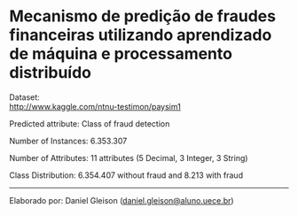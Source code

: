 # Mecanismo de predição de fraudes financeiras utilizando aprendizado de máquina e processamento distribuído

Dataset:\
http://www.kaggle.com/ntnu-testimon/paysim1

Predicted attribute:
Class of fraud detection

Number of Instances:
6.353.307

Number of Attributes:
11 attributes (5 Decimal, 3 Integer, 3 String)

Class Distribution:
6.354.407 without fraud and 8.213 with fraud

---
Elaborado por: Daniel Gleison (daniel.gleison@aluno.uece.br)
